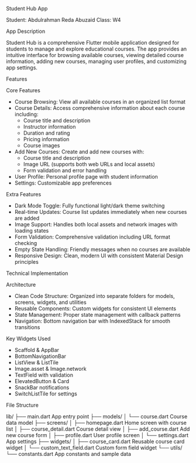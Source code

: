 Student Hub App

Student: Abdulrahman Reda Abuzaid
Class: W4

App Description

Student Hub is a comprehensive Flutter mobile application designed for students to manage and explore educational courses. The app provides an intuitive interface for browsing available courses, viewing detailed course information, adding new courses, managing user profiles, and customizing app settings.

Features

 Core Features
- Course Browsing: View all available courses in an organized list format
- Course Details: Access comprehensive information about each course including:
  - Course title and description
  - Instructor information
  - Duration and rating
  - Pricing information
  - Course images
- Add New Courses: Create and add new courses with:
  - Course title and description
  - Image URL (supports both web URLs and local assets)
  - Form validation and error handling
- User Profile: Personal profile page with student information
- Settings: Customizable app preferences

 Extra Features
- Dark Mode Toggle: Fully functional light/dark theme switching
- Real-time Updates: Course list updates immediately when new courses are added
- Image Support: Handles both local assets and network images with loading states
- Form Validation: Comprehensive validation including URL format checking
- Empty State Handling: Friendly messages when no courses are available
- Responsive Design: Clean, modern UI with consistent Material Design principles

Technical Implementation

 Architecture
- Clean Code Structure: Organized into separate folders for models, screens, widgets, and utilities
- Reusable Components: Custom widgets for consistent UI elements
- State Management: Proper state management with callback patterns
- Navigation: Bottom navigation bar with IndexedStack for smooth transitions

 Key Widgets Used
- Scaffold & AppBar
- BottomNavigationBar
- ListView & ListTile
- Image.asset & Image.network
- TextField with validation
- ElevatedButton & Card
- SnackBar notifications
- SwitchListTile for settings

 File Structure

lib/
├── main.dart                  App entry point
├── models/
│   └── course.dart           Course data model
├── screens/
│   ├── homepage.dart         Home screen with course list
│   ├── course_detail.dart    Course detail view
│   ├── add_course.dart       Add new course form
│   ├── profile.dart          User profile screen
│   └── settings.dart         App settings
├── widgets/
│   ├── course_card.dart      Reusable course card widget
│   └── custom_text_field.dart  Custom form field widget
└── utils/
    └── constants.dart        App constants and sample data
